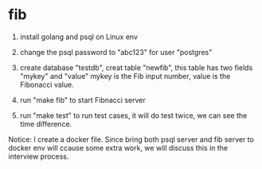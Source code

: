 # fib

1. install golang and psql on Linux env

2. change the psql password to "abc123" for user "postgres"

3. create database "testdb", creat table "newfib", this table has two fields "mykey" and "value"    mykey is the Fib input number, value is the Fibonacci value.

4. run "make fib" to start Fibnacci server

5. run "make test" to run test cases, it will do test twice, we can see the time difference.

Notice: I create a docker file. Since bring both psql server and fib server to docker env will ccause some extra work, we will discuss this in the interview process.

